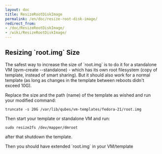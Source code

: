 ```yaml
---
layout: doc
title: ResizeRootDiskImage
permalink: /en/doc/resize-root-disk-image/
redirect_from:
- /doc/ResizeRootDiskImage/
- /wiki/ResizeRootDiskImage/
---
```


Resizing \`root.img\` Size
--------------------------

The safest way to increase the size of \`root.img\` is to do it for a standalone
VM (qvm-create --standalone) - which has its own root filesystem
(copy of template, instead of smart sharing).
But it should also work for a normal template (as long as changes in the
template between reboots didn't exceed 10G).

Replace the size and the path (name) of the template as wished and run your
modified command:
```
truncate -s 20G /var/lib/qubes/vm-templates/fedora-21/root.img
```

Then start your template or standalone VM and run:
```
sudo resize2fs /dev/mapper/dmroot
```

after that shutdown the template.

Then you should have extended \`root.img\` in your VM/template
